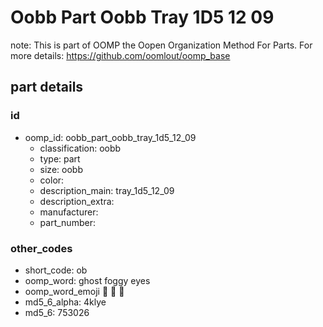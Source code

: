# Oobb Part Oobb Tray 1D5 12 09  

note: This is part of OOMP the Oopen Organization Method For Parts. For more details: https://github.com/oomlout/oomp_base

##  part details





### id
* oomp_id: oobb_part_oobb_tray_1d5_12_09
  * classification: oobb
  * type: part
  * size: oobb
  * color: 
  * description_main: tray_1d5_12_09
  * description_extra: 
  * manufacturer: 
  * part_number: 

### other_codes
* short_code: ob
* oomp_word: ghost foggy eyes
* oomp_word_emoji :ghost: :foggy: :eyes:
* md5_6_alpha: 4klye
* md5_6: 753026
